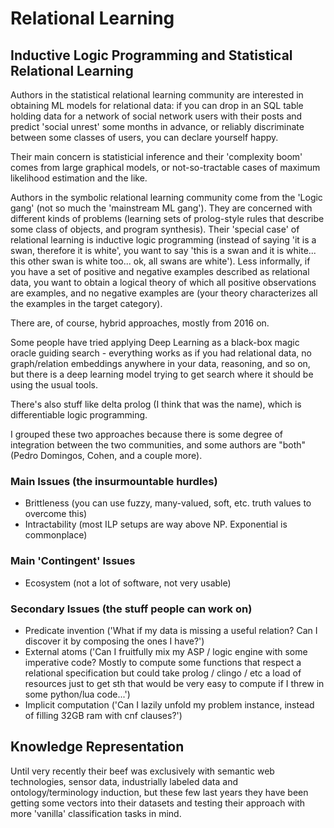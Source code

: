 # Relational Learning

## Inductive Logic Programming and Statistical Relational Learning

Authors in the statistical relational learning community are interested
in obtaining ML models for relational data: if you can drop in
an SQL table holding data for a network of social network users with
their posts and predict 'social unrest' some months in advance, or
reliably discriminate between some classes of users, you can declare
yourself happy.

Their main concern is statisticial inference and their 'complexity boom'
comes from large graphical models, or not-so-tractable cases of maximum
likelihood estimation and the like.

Authors in the symbolic relational learning community come from the 'Logic
gang' (not so much the 'mainstream ML gang'). They are concerned with different
kinds of problems (learning sets of prolog-style rules that describe
some class of objects, and program synthesis). Their 'special case' of
relational learning is inductive logic programming (instead of saying
'it is a swan, therefore it is white', you want to say 'this is a swan
and it is white... this other swan is white too... ok, all swans are
white'). Less informally, if you have a set of positive and negative
examples described as relational data, you want to obtain a logical
theory of which all positive observations are examples, and no negative
examples are (your theory characterizes all the examples in the target
category).

There are, of course, hybrid approaches, mostly from 2016 on.

Some people have tried applying Deep Learning as a black-box magic
oracle guiding search - everything works as if you had relational data,
no graph/relation embeddings anywhere in your data, reasoning, and so on,
but there is a deep learning model trying to get search where it should
be using the usual tools.

There's also stuff like delta prolog (I think that was the name), which
is differentiable logic programming.

I grouped these two approaches because there is some degree of integration between
the two communities, and some authors are "both" (Pedro Domingos, Cohen,
and a couple more).

### Main Issues (the insurmountable hurdles)

+ Brittleness (you can use fuzzy, many-valued, soft, etc. truth values to overcome this)
+ Intractability (most ILP setups are way above NP. Exponential is commonplace)

### Main 'Contingent' Issues 

+ Ecosystem (not a lot of software, not very usable)

### Secondary Issues (the stuff people can work on)

+  Predicate invention ('What if my data is missing a useful relation? Can I discover it by composing the ones I have?')
+  External atoms ('Can I fruitfully mix my ASP / logic engine with some imperative code? Mostly to compute some functions that
   respect a relational specification but could take prolog / clingo / etc a load of resources just to get sth that would
   be very easy to compute if I threw in some python/lua code...')
+  Implicit computation ('Can I lazily unfold my problem instance, instead of filling 32GB ram with cnf clauses?')

## Knowledge Representation

Until very recently their beef was exclusively with semantic web technologies,
sensor data, industrially labeled data and ontology/terminology induction, but
these few last years they have been getting some vectors into their datasets and
testing their approach with more 'vanilla' classification tasks in mind.
